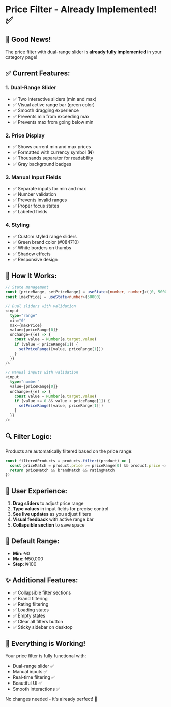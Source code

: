 # Price Filter - Already Implemented! ✅

## 🎉 Good News!

The price filter with dual-range slider is **already fully implemented** in your category page!

## ✅ **Current Features:**

### **1. Dual-Range Slider**

- ✅ Two interactive sliders (min and max)
- ✅ Visual active range bar (green color)
- ✅ Smooth dragging experience
- ✅ Prevents min from exceeding max
- ✅ Prevents max from going below min

### **2. Price Display**

- ✅ Shows current min and max prices
- ✅ Formatted with currency symbol (₦)
- ✅ Thousands separator for readability
- ✅ Gray background badges

### **3. Manual Input Fields**

- ✅ Separate inputs for min and max
- ✅ Number validation
- ✅ Prevents invalid ranges
- ✅ Proper focus states
- ✅ Labeled fields

### **4. Styling**

- ✅ Custom styled range sliders
- ✅ Green brand color (#084710)
- ✅ White borders on thumbs
- ✅ Shadow effects
- ✅ Responsive design

## 🎨 **How It Works:**

```typescript
// State management
const [priceRange, setPriceRange] = useState<[number, number]>([0, 50000])
const [maxPrice] = useState<number>(50000)

// Dual sliders with validation
<input
  type="range"
  min="0"
  max={maxPrice}
  value={priceRange[0]}
  onChange={(e) => {
    const value = Number(e.target.value)
    if (value < priceRange[1]) {
      setPriceRange([value, priceRange[1]])
    }
  }}
/>

// Manual inputs with validation
<input
  type="number"
  value={priceRange[0]}
  onChange={(e) => {
    const value = Number(e.target.value)
    if (value >= 0 && value < priceRange[1]) {
      setPriceRange([value, priceRange[1]])
    }
  }}
/>
```

## 🔍 **Filter Logic:**

Products are automatically filtered based on the price range:

```typescript
const filteredProducts = products.filter((product) => {
  const priceMatch = product.price >= priceRange[0] && product.price <= priceRange[1]
  return priceMatch && brandMatch && ratingMatch
})
```

## 📱 **User Experience:**

1. **Drag sliders** to adjust price range
2. **Type values** in input fields for precise control
3. **See live updates** as you adjust filters
4. **Visual feedback** with active range bar
5. **Collapsible section** to save space

## 🎯 **Default Range:**

- **Min**: ₦0
- **Max**: ₦50,000
- **Step**: ₦100

## ✨ **Additional Features:**

- ✅ Collapsible filter sections
- ✅ Brand filtering
- ✅ Rating filtering
- ✅ Loading states
- ✅ Empty states
- ✅ Clear all filters button
- ✅ Sticky sidebar on desktop

## 🚀 **Everything is Working!**

Your price filter is fully functional with:

- Dual-range slider ✅
- Manual inputs ✅
- Real-time filtering ✅
- Beautiful UI ✅
- Smooth interactions ✅

No changes needed - it's already perfect! 🎉
